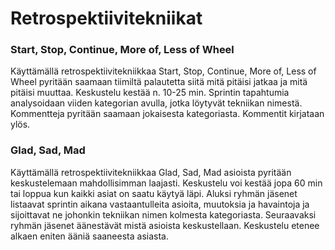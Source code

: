 # Retrospektiivitekniikat

### Start, Stop, Continue, More of, Less of Wheel
Käyttämällä retrospektiivitekniikkaa Start, Stop, Continue, More of, Less of Wheel pyritään saamaan tiimiltä palautetta siitä mitä pitäisi jatkaa ja mitä pitäisi muuttaa. Keskustelu kestää n. 10-25 min. Sprintin tapahtumia analysoidaan viiden kategorian avulla, jotka löytyvät tekniikan nimestä. Kommentteja pyritään saamaan jokaisesta kategoriasta. Kommentit kirjataan ylös.

### Glad, Sad, Mad
Käyttämällä retrospektiivitekniikkaa Glad, Sad, Mad asioista pyritään keskustelemaan mahdollisimman laajasti. Keskustelu voi kestää jopa 60 min tai loppua kun kaikki asiat on saatu käytyä läpi. Aluksi ryhmän jäsenet listaavat sprintin aikana vastaantulleita asioita, muutoksia ja havaintoja ja sijoittavat ne johonkin tekniikan nimen kolmesta kategoriasta. Seuraavaksi ryhmän jäsenet äänestävät mistä asioista keskustellaan. Keskustelu etenee alkaen eniten ääniä saaneesta asiasta.
